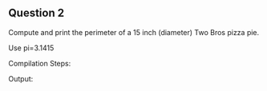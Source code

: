 ## Question 2

Compute and print the perimeter of a 15 inch (diameter) Two Bros pizza pie.

Use pi=3.1415

Compilation Steps:  

Output:
